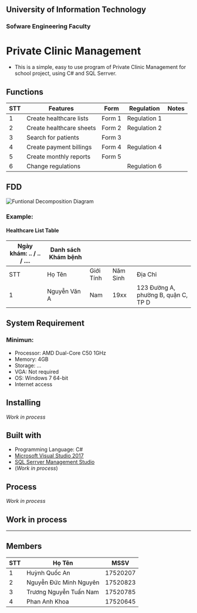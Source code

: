 ## University of Information Technology
### Sofware Engineering Faculty

# Private Clinic Management

- This is a simple, easy to use program of Private Clinic Management for school project, using C# and SQL Serrver.

## Functions
| STT | Features | Form | Regulation | Notes |
| --- | ------- | ---- | ---------- | ----- |
|  1 | Create healthcare lists | Form 1 | Regulation 1 | |
|  2 | Create healthcare sheets | Form 2 | Regulation 2 | |
|  3 | Search for patients | Form 3 | | |
|  4 | Create payment billings | Form 4 | Regulation 4 | |
|  5 | Create monthly reports | Form 5 | |
|  6 | Change regulations | | Regulation 6 | |


## FDD
![Funtional Decomposition Diagram](https://imgur.com/xl87nOk)

### Example:
#### Healthcare List Table
| Ngày khám: .. / .. / .... | Danh sách Khám bệnh |   |   |   |
| ------------------------- | ------------------- | - | - | - |
|          STT          |    Họ Tên    | Giới Tính | Năm Sinh |              Địa Chỉ                |
|           1           | Nguyễn Văn A |    Nam    |   19xx   | 123 Đường A, phường B, quận C, TP D |

## System Requirement
### Minimun:
- Processor: AMD Dual-Core C50 1GHz
- Memory: 4GB
- Storage: ...
- VGA: Not required
- OS: Windows 7 64-bit
- Internet access

## Installing
*Work in process*

## Built with 
- Programming Language: C#
- [Microsoft Visual Studio 2017 ](https://visualstudio.microsoft.com/)
- [SQL Serrver Management Studio](https://www.microsoft.com/en-us/sql-server/sql-server-downloads)
- (*Work in process*)

## Process
*Work in process*

## Work in process
----------------------------

## Members
| STT | Họ Tên | MSSV |
| --- | --- | --- |
| 1 | Huỳnh Quốc An | 17520207 |
| 2 | Nguyễn Đức Minh Nguyên | 17520823 |
| 3 | Trương Nguyễn Tuấn Nam | 17520785 |
| 4 | Phan Anh Khoa | 17520645 |
